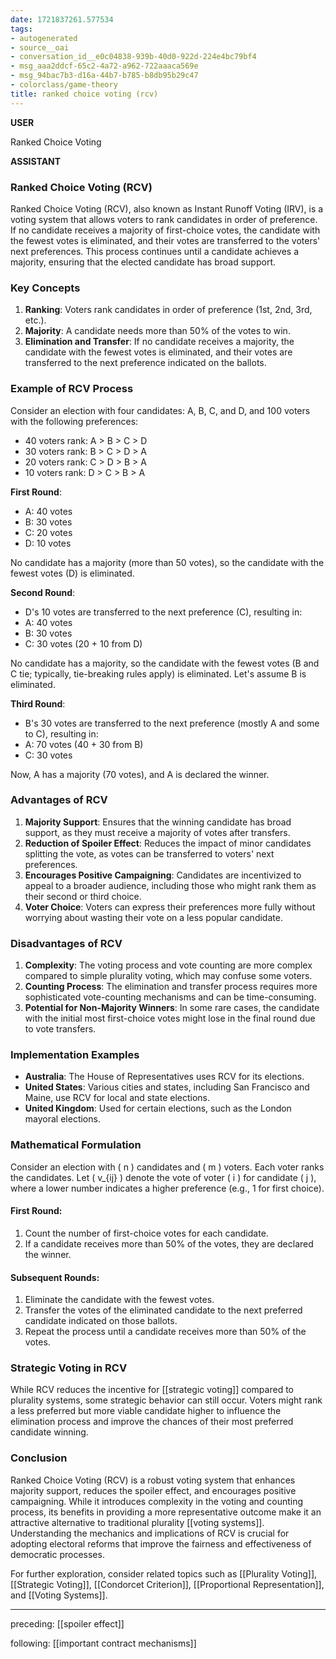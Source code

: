 ```yaml
---
date: 1721837261.577534
tags:
- autogenerated
- source__oai
- conversation_id__e0c04838-939b-40d0-922d-224e4bc79bf4
- msg_aaa2ddcf-65c2-4a72-a962-722aaaca569e
- msg_94bac7b3-d16a-44b7-b785-b8db95b29c47
- colorclass/game-theory
title: ranked choice voting (rcv)
---
```


**USER**

Ranked Choice Voting


**ASSISTANT**

### Ranked Choice Voting (RCV)

Ranked Choice Voting (RCV), also known as Instant Runoff Voting (IRV), is a voting system that allows voters to rank candidates in order of preference. If no candidate receives a majority of first-choice votes, the candidate with the fewest votes is eliminated, and their votes are transferred to the voters' next preferences. This process continues until a candidate achieves a majority, ensuring that the elected candidate has broad support.

### Key Concepts

1. **Ranking**: Voters rank candidates in order of preference (1st, 2nd, 3rd, etc.).
2. **Majority**: A candidate needs more than 50% of the votes to win.
3. **Elimination and Transfer**: If no candidate receives a majority, the candidate with the fewest votes is eliminated, and their votes are transferred to the next preference indicated on the ballots.

### Example of RCV Process

Consider an election with four candidates: A, B, C, and D, and 100 voters with the following preferences:

- 40 voters rank: A > B > C > D
- 30 voters rank: B > C > D > A
- 20 voters rank: C > D > B > A
- 10 voters rank: D > C > B > A

**First Round**:
- A: 40 votes
- B: 30 votes
- C: 20 votes
- D: 10 votes

No candidate has a majority (more than 50 votes), so the candidate with the fewest votes (D) is eliminated.

**Second Round**:
- D's 10 votes are transferred to the next preference (C), resulting in:
- A: 40 votes
- B: 30 votes
- C: 30 votes (20 + 10 from D)

No candidate has a majority, so the candidate with the fewest votes (B and C tie; typically, tie-breaking rules apply) is eliminated. Let's assume B is eliminated.

**Third Round**:
- B's 30 votes are transferred to the next preference (mostly A and some to C), resulting in:
- A: 70 votes (40 + 30 from B)
- C: 30 votes

Now, A has a majority (70 votes), and A is declared the winner.

### Advantages of RCV

1. **Majority Support**: Ensures that the winning candidate has broad support, as they must receive a majority of votes after transfers.
2. **Reduction of Spoiler Effect**: Reduces the impact of minor candidates splitting the vote, as votes can be transferred to voters' next preferences.
3. **Encourages Positive Campaigning**: Candidates are incentivized to appeal to a broader audience, including those who might rank them as their second or third choice.
4. **Voter Choice**: Voters can express their preferences more fully without worrying about wasting their vote on a less popular candidate.

### Disadvantages of RCV

1. **Complexity**: The voting process and vote counting are more complex compared to simple plurality voting, which may confuse some voters.
2. **Counting Process**: The elimination and transfer process requires more sophisticated vote-counting mechanisms and can be time-consuming.
3. **Potential for Non-Majority Winners**: In some rare cases, the candidate with the initial most first-choice votes might lose in the final round due to vote transfers.

### Implementation Examples

- **Australia**: The House of Representatives uses RCV for its elections.
- **United States**: Various cities and states, including San Francisco and Maine, use RCV for local and state elections.
- **United Kingdom**: Used for certain elections, such as the London mayoral elections.

### Mathematical Formulation

Consider an election with \( n \) candidates and \( m \) voters. Each voter ranks the candidates. Let \( v_{ij} \) denote the vote of voter \( i \) for candidate \( j \), where a lower number indicates a higher preference (e.g., 1 for first choice).

#### First Round:
1. Count the number of first-choice votes for each candidate.
2. If a candidate receives more than 50% of the votes, they are declared the winner.

#### Subsequent Rounds:
1. Eliminate the candidate with the fewest votes.
2. Transfer the votes of the eliminated candidate to the next preferred candidate indicated on those ballots.
3. Repeat the process until a candidate receives more than 50% of the votes.

### Strategic Voting in RCV

While RCV reduces the incentive for [[strategic voting]] compared to plurality systems, some strategic behavior can still occur. Voters might rank a less preferred but more viable candidate higher to influence the elimination process and improve the chances of their most preferred candidate winning.

### Conclusion

Ranked Choice Voting (RCV) is a robust voting system that enhances majority support, reduces the spoiler effect, and encourages positive campaigning. While it introduces complexity in the voting and counting process, its benefits in providing a more representative outcome make it an attractive alternative to traditional plurality [[voting systems]]. Understanding the mechanics and implications of RCV is crucial for adopting electoral reforms that improve the fairness and effectiveness of democratic processes.

For further exploration, consider related topics such as [[Plurality Voting]], [[Strategic Voting]], [[Condorcet Criterion]], [[Proportional Representation]], and [[Voting Systems]].


---

preceding: [[spoiler effect]]  


following: [[important contract mechanisms]]
